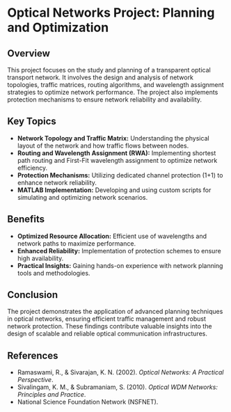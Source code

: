 # Optical Networks Project: Planning and Optimization

## Overview

This project focuses on the study and planning of a transparent optical transport network. It involves the design and analysis of network topologies, traffic matrices, routing algorithms, and wavelength assignment strategies to optimize network performance. The project also implements protection mechanisms to ensure network reliability and availability.

## Key Topics

- **Network Topology and Traffic Matrix:** Understanding the physical layout of the network and how traffic flows between nodes.
- **Routing and Wavelength Assignment (RWA):** Implementing shortest path routing and First-Fit wavelength assignment to optimize network efficiency.
- **Protection Mechanisms:** Utilizing dedicated channel protection (1+1) to enhance network reliability.
- **MATLAB Implementation:** Developing and using custom scripts for simulating and optimizing network scenarios.

## Benefits

- **Optimized Resource Allocation:** Efficient use of wavelengths and network paths to maximize performance.
- **Enhanced Reliability:** Implementation of protection schemes to ensure high availability.
- **Practical Insights:** Gaining hands-on experience with network planning tools and methodologies.

## Conclusion

The project demonstrates the application of advanced planning techniques in optical networks, ensuring efficient traffic management and robust network protection. These findings contribute valuable insights into the design of scalable and reliable optical communication infrastructures.

## References

- Ramaswami, R., & Sivarajan, K. N. (2002). *Optical Networks: A Practical Perspective*.
- Sivalingam, K. M., & Subramaniam, S. (2010). *Optical WDM Networks: Principles and Practice*.
- National Science Foundation Network (NSFNET).


